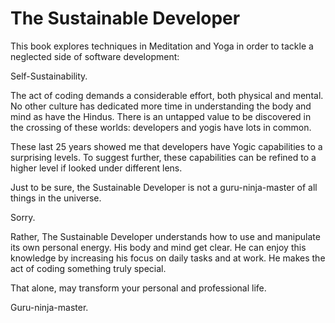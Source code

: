 # The Sustainable Developer

This book explores techniques in Meditation and Yoga in order to tackle a neglected side of software development: 

Self-Sustainability. 

The act of coding demands a considerable effort,  both physical and mental. No other culture has dedicated more time in understanding the body and mind as have the Hindus. There is an untapped value to be discovered in the crossing of these worlds: developers and yogis have lots in common. 

These last 25 years showed me that developers have Yogic capabilities to a surprising levels. To suggest further, these capabilities can be refined to a higher level if looked under different lens. 

Just to be sure, the Sustainable Developer is not a guru-ninja-master of all things in the universe. 

Sorry. 
 
Rather, The Sustainable Developer understands how to use and manipulate its own personal energy. His body and mind get clear.  He can enjoy this knowledge by increasing his focus on daily tasks and at work. He makes the act of coding something truly special.  

That alone, may transform your personal and professional life.    

Guru-ninja-master.